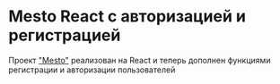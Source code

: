 # Mesto React с авторизацией и регистрацией

Проект ["Mesto"](https://github.com/valeria-ri/mesto) реализован на React и теперь дополнен функциями регистрации и авторизации пользователей
